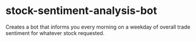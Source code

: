 # stock-sentiment-analysis-bot
Creates a bot that informs you every morning on a weekday of overall trade sentiment for whatever stock requested.
